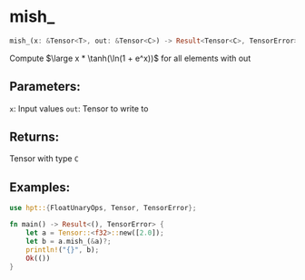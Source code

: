 # mish_
```rust
mish_(x: &Tensor<T>, out: &Tensor<C>) -> Result<Tensor<C>, TensorError>
```
Compute $\large x * \tanh(\ln(1 + e^x))$ for all elements with out

## Parameters:
`x`: Input values
`out`: Tensor to write to

## Returns:
Tensor with type `C`

## Examples:
```rust
use hpt::{FloatUnaryOps, Tensor, TensorError};

fn main() -> Result<(), TensorError> {
    let a = Tensor::<f32>::new([2.0]);
    let b = a.mish_(&a)?;
    println!("{}", b);
    Ok(())
}
```